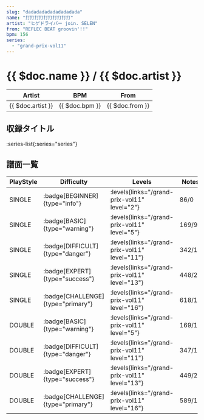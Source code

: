 ```yaml
---
slug: "dadadadadadadadadada"
name: "打打打打打打打打打打"
artist: "ヒゲドライバー join. SELEN"
from: "REFLEC BEAT groovin'!!"
bpm: 156
series:
  - "grand-prix-vol11"
---
```


# {{ $doc.name }} / {{ $doc.artist }}

|Artist|BPM|From|
|------|---|----|
|{{ $doc.artist }}|{{ $doc.bpm }}|{{ $doc.from }}|

## 収録タイトル

:series-list{:series="series"}

## 譜面一覧

|PlayStyle|Difficulty|Levels|Notes|Movie|
|---------|----------|------|-----|-----|
|SINGLE| :badge[BEGINNER]{type="info"}| :levels{links="/grand-prix-vol11" level="2"}|86/0||
|SINGLE| :badge[BASIC]{type="warning"}| :levels{links="/grand-prix-vol11" level="5"}|169/9||
|SINGLE| :badge[DIFFICULT]{type="danger"}| :levels{links="/grand-prix-vol11" level="11"}|342/15||
|SINGLE| :badge[EXPERT]{type="success"}| :levels{links="/grand-prix-vol11" level="13"}|448/25||
|SINGLE| :badge[CHALLENGE]{type="primary"}| :levels{links="/grand-prix-vol11" level="16"}|618/16||
|DOUBLE| :badge[BASIC]{type="warning"}| :levels{links="/grand-prix-vol11" level="5"}|169/10||
|DOUBLE| :badge[DIFFICULT]{type="danger"}| :levels{links="/grand-prix-vol11" level="11"}|347/12||
|DOUBLE| :badge[EXPERT]{type="success"}| :levels{links="/grand-prix-vol11" level="13"}|449/24||
|DOUBLE| :badge[CHALLENGE]{type="primary"}| :levels{links="/grand-prix-vol11" level="16"}|589/15||
